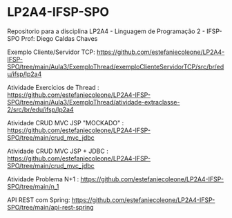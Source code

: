 # LP2A4-IFSP-SPO
Repositorio para a disciplina LP2A4 - Linguagem de Programação 2 - IFSP-SPO
Prof: Diego Caldas Chaves

Exemplo Cliente/Servidor TCP: https://github.com/estefaniecoleone/LP2A4-IFSP-SPO/tree/main/Aula3/ExemploThread/exemploClienteServidorTCP/src/br/edu/ifsp/lp2a4

Atividade Exercícios de Thread : https://github.com/estefaniecoleone/LP2A4-IFSP-SPO/tree/main/Aula3/ExemploThread/atividade-extraclasse-2/src/br/edu/ifsp/lp2a4

Atividade CRUD MVC JSP "MOCKADO" : https://github.com/estefaniecoleone/LP2A4-IFSP-SPO/tree/main/crud_mvc_jdbc

Atividade CRUD MVC JSP + JDBC : https://github.com/estefaniecoleone/LP2A4-IFSP-SPO/tree/main/crud_mvc_jdbc

Atividade Problema N+1 : https://github.com/estefaniecoleone/LP2A4-IFSP-SPO/tree/main/n_1

API REST com Spring: https://github.com/estefaniecoleone/LP2A4-IFSP-SPO/tree/main/api-rest-spring
